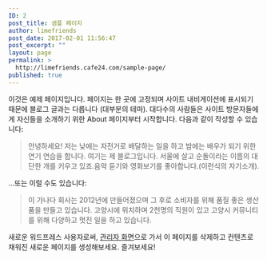 ```yaml
---
ID: 2
post_title: 샘플 페이지
author: limefriends
post_date: 2017-02-01 11:56:47
post_excerpt: ""
layout: page
permalink: >
  http://limefriends.cafe24.com/sample-page/
published: true
---
```

이것은 예제 페이지입니다. 페이지는 한 곳에 고정되며 사이트 내비게이션에 표시되기 때문에 블로그 글과는 다릅니다 (대부분의 테마). 대다수의 사람들은 사이트 방문자들에게 자신들을 소개하기 위한 About 페이지부터 시작합니다. 다음과 같이 작성할 수 있습니다:

<blockquote>안녕하세요! 저는 낮에는 자전거로 배달하는 일을 하고 밤에는 배우가 되기 위한 연기 연습을 합니다. 여기는 제 블로그입니다. 서울에 살고 순돌이라는 이름의 대단한 개를 키우고 있죠.음악 듣기와 영화보기를 좋아합니다.(이런식의 자기소개).</blockquote>

...또는 이럴 수도 있습니다:

<blockquote>이 가나다 회사는 2012년에 만들어졌으며 그 후로 소비자를 위해 품질 좋은 생산품을 만들고 있습니다. 고양시에 위치하며 2천명의 직원이 있고 고양시 커뮤니티를 위해 다양하고 멋진 일을 하고 있습니다.</blockquote>

새로운 워드프레스 사용자로써, <a href="http://limefriends.cafe24.com//wp-admin/">관리자 화면</a>으로 가서 이 페이지를 삭제하고 컨텐츠로 채워진 새로운 페이지를 생성해보세요. 즐겨보세요!